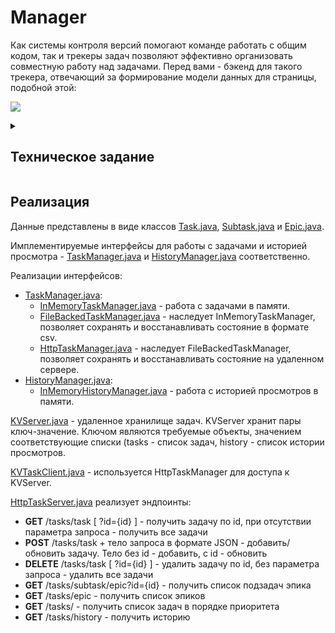 # Manager
Как системы контроля версий помогают команде работать с общим кодом, так и трекеры задач позволяют эффективно организовать совместную работу над задачами. Перед вами - бэкенд для такого трекера, отвечающий за формирование модели данных для страницы, подобной этой:

![](https://pictures.s3.yandex.net:443/resources/Untitled_25_1639469823.png)


<details>
  
  <summary><h2>Техническое задание</h2></summary>
  
  ## Типы задач

Простейшим кирпичиком такой системы является задача (англ. task). У задачи есть следующие свойства:

* Название
* Описание
* Уникальный id задачи
* Статус, отображающий прогресс задачи. Мы будем выделять следующие статусы:
1. NEW — задача только создана, но к её выполнению ещё не приступили.
2. IN_PROGRESS — над задачей ведётся работа.
3. DONE — задача выполнена.
* Длительность (в минутах)
* Дата начала
* Дата завершения

Иногда для выполнения какой-нибудь масштабной задачи её лучше разбить на подзадачи (англ. subtask). Большую задачу, которая делится на подзадачи, мы будем называть эпиком (англ. epic).
Таким образом, в нашей системе задачи могут быть трёх типов: обычные задачи, эпики и подзадачи. Для них должны выполняться следующие условия:

* Для каждой подзадачи известно, в рамках какого эпика она выполняется.
* Каждый эпик знает, какие подзадачи в него входят.
* Завершение всех подзадач эпика считается завершением эпика.

## Менеджер

Менеджер запускается на старте программы и управляет всеми задачами. В нём реализованы следующие функции:

1. Возможность хранить задачи всех типов.
2. Методы:
    1. Получение списка всех задач.
    2. Получение списка всех эпиков.
    3. Получение списка всех подзадач определённого эпика.
    4. Получение задачи любого типа id.
    5. Добавление новой задачи, эпика и подзадачи. Сам объект должен передаваться в качестве параметра.
    6. Обновление задачи любого типа по идентификатору. Новая версия объекта передаётся в виде параметра.
    7. Удаление ранее добавленных задач — всех и по идентификатору.
    8. История просмотров задач
    9. Список задач в порядке возрастания даты начала
3. Управление статусами осуществляется по следующему правилу:
    1. Менеджер сам не выбирает статус для задачи. Информация о нём приходит менеджеру вместе с информацией о самой задаче.
    2. Для эпиков:
        * если у эпика нет подзадач или все они имеют статус NEW, то статус должен быть NEW.
        * если все подзадачи имеют статус DONE, то и эпик считается завершённым — со статусом DONE.
        * во всех остальных случаях статус должен быть IN_PROGRESS.
  
</details>

## Реализация

Данные представлены в виде классов 
[Task.java](https://github.com/wezelbul/java-kanban/blob/main/src/main/java/tasks/Task.java), 
[Subtask.java](https://github.com/wezelbul/java-kanban/blob/main/src/main/java/tasks/Subtask.java) и 
[Epic.java](https://github.com/wezelbul/java-kanban/blob/main/src/main/java/tasks/Epic.java).

Имплементируемые интерфейсы для работы с задачами и историей просмотра - 
[TaskManager.java](https://github.com/wezelbul/java-kanban/blob/main/src/main/java/managers/tasks/TaskManager.java) 
и 
[HistoryManager.java](https://github.com/wezelbul/java-kanban/blob/main/src/main/java/managers/history/HistoryManager.java) 
соответственно.

Реализации интерфейсов:
* [TaskManager.java](https://github.com/wezelbul/java-kanban/blob/main/src/main/java/managers/tasks/TaskManager.java):
    * [InMemoryTaskManager.java](https://github.com/wezelbul/java-kanban/blob/main/src/main/java/managers/tasks/InMemoryTasksManager.java) - 
    работа с задачами в памяти.
    * [FileBackedTaskManager.java](https://github.com/wezelbul/java-kanban/blob/main/src/main/java/managers/tasks/FileBackedTasksManager.java) - 
    наследует InMemoryTaskManager, позволяет сохранять и восстанавливать состояние в формате csv.
    * [HttpTaskManager.java](https://github.com/wezelbul/java-kanban/blob/main/src/main/java/managers/tasks/HttpTaskManager.java) - 
    наследует FileBackedTaskManager, позволяет сохранять и восстанавливать состояние на удаленном сервере.
* [HistoryManager.java](https://github.com/wezelbul/java-kanban/blob/main/src/main/java/managers/history/HistoryManager.java):
    * [InMemoryHistoryManager.java](https://github.com/wezelbul/java-kanban/blob/main/src/main/java/managers/history/InMemoryHistoryManager.java) - 
    работа с историей просмотров в памяти.

[KVServer.java](https://github.com/wezelbul/java-kanban/blob/main/src/main/java/api/servers/KVServer.java) - 
удаленное хранилище задач. KVServer хранит пары ключ-значение. Ключом являются требуемые объекты, значением соответствующие списки (tasks - список задач, history - список истории просмотров.

[KVTaskClient.java](https://github.com/wezelbul/java-kanban/blob/main/src/main/java/api/clients/KVTaskClient.java) - 
используется HttpTaskManager для доступа к KVServer.


[HttpTaskServer.java](https://github.com/wezelbul/java-kanban/blob/main/src/main/java/api/servers/HttpTaskServer.java) реализует эндпоинты:

* **GET** /tasks/task [ ?id={id} ] - получить задачу по id, при отсутствии параметра запроса - получить все задачи
* **POST** /tasks/task + тело запроса в формате JSON - добавить/обновить задачу. Тело без id - добавить, с id - обновить
* **DELETE** /tasks/task [ ?id={id} ] - удалить задачу по id, без параметра запроса - удалить все задачи
* **GET** /tasks/subtask/epic?id={id} - получить список подзадач эпика
* **GET** /tasks/epic - получить список эпиков
* **GET** /tasks/ - получить список задач в порядке приоритета
* **GET** /tasks/history - получить историю

